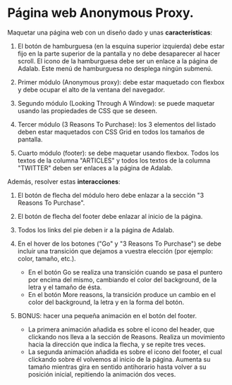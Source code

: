 # Página web Anonymous Proxy.

Maquetar una página web con un diseño dado y unas **características**:

1. El botón de hamburguesa (en la esquina superior izquierda) debe estar fijo en la parte superior de la
   pantalla y no debe desaparecer al hacer scroll. El icono de la hamburguesa debe ser un enlace a la
   página de Adalab. Este menú de hamburguesa no desplega ningún submenú.

2. Primer módulo (Anonymous proxy): debe estar maquetado con flexbox y debe ocupar el alto de la
   ventana del navegador.

3. Segundo módulo (Looking Through A Window): se puede maquetar usando las propiedades de CSS
   que se deseen.

4. Tercer módulo (3 Reasons To Purchase): los 3 elementos del listado deben estar maquetados con
   CSS Grid en todos los tamaños de pantalla.

5. Cuarto módulo (footer): se debe maquetar usando flexbox. Todos los textos de la columna "ARTICLES"
   y todos los textos de la columna "TWITTER" deben ser enlaces a la página de Adalab.

Además, resolver estas **interacciones**:

1. El botón de flecha del módulo hero debe enlazar a la sección "3 Reasons To Purchase".

2. El botón de flecha del footer debe enlazar al inicio de la página.

3. Todos los links del pie deben ir a la página de Adalab.

4. En el hover de los botones ("Go" y "3 Reasons To Purchase") se debe incluir una transición que
   dejamos a vuestra elección (por ejemplo: color, tamaño, etc.).

   - En el botón Go se realiza una transición cuando se pasa el puntero por encima del mismo, cambiando el color del background, de la letra y el tamaño de ésta.
   - En el botón More reasons, la transición produce un cambio en el color del background, la letra y en la forma del botón.

5. BONUS: hacer una pequeña animación en el botón del footer.

   - La primera animación añadida es sobre el icono del header, que clickando nos lleva a la sección de Reasons. Realiza un movimiento hacia la dirección que indica la flecha, y se repite tres veces.
   - La segunda animación añadida es sobre el icono del footer, el cual clickando sobre él volvemos al inicio de la página. Aumenta su tamaño mientras gira en sentido antihorario hasta volver a su posición inicial, repitiendo la animación dos veces.
